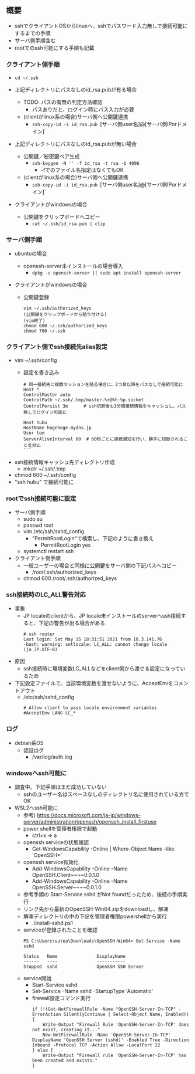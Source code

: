 ## 概要

* sshでクライアントOSからlinuxへ、sshでパスワード入力無しで接続可能にするまでの手順
* サーバ側手順含む
* rootでのssh可能にする手順も記載

### クライアント側手順

* `cd ~/.ssh`
* 上記ディレクトリにパスなしのid_rsa.pubが有る場合
    * TODO: パスの有無の判定方法確認
        * パスありだと、ログイン時にパス入力が必要
    * (clientがlinux系の場合)サーバ側へ公開鍵連携
        * `ssh-copy-id -i id_rsa.pub `[サーバ側user名]@[サーバ側IPorドメイン]`

* 上記ディレクトリにパスなしのid_rsa.pubが無い場合
    * 公開鍵／秘密鍵ペア生成
        * `ssh-keygen -N '' -f id_rsa -t rsa -b 4096`
            * -fでのファイル名指定はなくてもOK
    * (clientがlinux系の場合)サーバ側へ公開鍵連携
        * `ssh-copy-id -i id_rsa.pub `[サーバ側user名]@[サーバ側IPorドメイン]`
* クライアントがwindowsの場合
    * 公開鍵をクリップボードへコピー
        * `cat ~/.ssh/id_rsa.pub | clip`

### サーバ側手順

* ubuntuの場合
    * openssh-server未インストールの場合導入
        * `dpkg -s openssh-server || sudo apt install openssh-server`

* クライアントがwindowsの場合
    * 公開鍵登録
        ```
        vim ~/.ssh/authorized_keys
        (公開鍵をクリップボードから貼り付ける)
        (vim終了)
        chmod 600 ~/.ssh/authorized_keys
        chmod 700 ~/.ssh
        ```

### クライアント側でssh接続先alias設定

* vim ~/.ssh/config
    * 設定を書き込み

        ````
        # 同一接続先に複数セッションを貼る場合に、2つ目以降をパスなしで接続可能に
        Host *
        ControlMaster auto
        ControlPath ~/.ssh/.tmp/master-%r@%h:%p.socket
        ControlPersist 3m      # ssh切断後も3分間接続情報をキャッシュし、パス無しでログイン可能に

        Host hubu
        HostName hogehoge.mydns.jp
        User tom
        ServerAliveInterval 60  # 60秒ごとに接続通知を行い、勝手に切断されることを抑止
        ```
* ssh接続情報キャッシュ先ディレクトリ作成
    * mkdir ~/.ssh/.tmp
* chmod 600 ~/.ssh/config
* "ssh hubu" で接続可能に

### rootでssh接続可能に設定

* サーバ側手順
    * sudo su
    * passwd root
    * vim /etc/ssh/sshd_config
        * "PermitRootLogin"で検索し、下記のように書き換え
            * PermitRootLogin yes
    * systemctl restart ssh
* クライアント側手順
    * 一般ユーザーの場合と同様に公開鍵をサーバ側の下記パスへコピー
        * /root/.ssh/authorized_keys
    * chmod 600 /root/.ssh/authorized_keys

### ssh接続時のLC_ALL警告対応

* 事象
    * JP localeのclientから、JP locale未インストールのserverへssh接続すると、下記の警告が出る場合がある
        ```
        # ssh router
        Last login: Sat May 15 18:31:51 2021 from 10.3.141.76
        -bash: warning: setlocale: LC_ALL: cannot change locale (ja_JP.UTF-8)
        ```
* 原因
    * ssh接続時に環境変数LC_ALLなどをclient側から渡せる設定になっているため
* 下記設定ファイルで、当該環境変数を渡せないように、AcceptEnvをコメントアウト
    * /etc/ssh/sshd_config
        ```
        # Allow client to pass locale environment variables
        #AcceptEnv LANG LC_*
        ```

### ログ

* debian系OS
    * 認証ログ
        * /var/log/auth.log

### windowsへssh可能に

* 調査中。下記手順はまだ成功していない
    * sshのユーザー名はスペースなしのディレクトリ名に使用されている方でOK
* WSL2へssh可能に
    * 参考) https://docs.microsoft.com/ja-jp/windows-server/administration/openssh/openssh_install_firstuse
    * power shellを管理者権限で起動
        * ctrl+x => a
    * openssh serviceの状態確認
        * Get-WindowsCapability -Online | Where-Object Name -like 'OpenSSH*'
    * openssh service有効化
        * Add-WindowsCapability -Online -Name OpenSSH.Client~~~~0.0.1.0
        * Add-WindowsCapability -Online -Name OpenSSH.Server~~~~0.0.1.0
    * 参考手順の Start-Service sshd がNot foundだったため、後続の手順実行
    * リンク先から最新のOpenSSH-Win64.zipをdownloadし、解凍
    * 解凍ディレクトリの中の下記を管理者権限powershellから実行
        * .\install-sshd.ps1
    * serviceが登録されたことを確認
        ```
        PS C:\Users\sutea\Downloads\OpenSSH-Win64> Get-Service -Name sshd

        Status   Name               DisplayName
        ------   ----               -----------
        Stopped  sshd               OpenSSH SSH Server
        ```
    * service開始
        * Start-Service sshd
        * Set-Service -Name sshd -StartupType 'Automatic'
        * firewall設定コマンド実行
            ```
            if (!(Get-NetFirewallRule -Name "OpenSSH-Server-In-TCP" -ErrorAction SilentlyContinue | Select-Object Name, Enabled)) {
                Write-Output "Firewall Rule 'OpenSSH-Server-In-TCP' does not exist, creating it..."
                New-NetFirewallRule -Name 'OpenSSH-Server-In-TCP' -DisplayName 'OpenSSH Server (sshd)' -Enabled True -Direction Inbound -Protocol TCP -Action Allow -LocalPort 22
            } else {
                Write-Output "Firewall rule 'OpenSSH-Server-In-TCP' has been created and exists."
            }
            ```
            